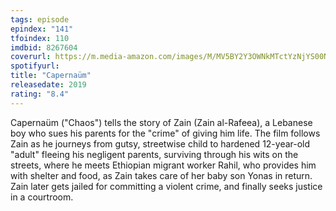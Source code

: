 ```yaml
---
tags: episode
epindex: "141"
tfoindex: 110
imdbid: 8267604
coverurl: https://m.media-amazon.com/images/M/MV5BY2Y3OWNkMTctYzNjYS00NWVkLTg4OWEtY2YxN2I3NDhlYzE0XkEyXkFqcGdeQXVyMTI3ODAyMzE2._V1_SY300_CR2,0,202,300_.jpg
spotifyurl: 
title: "Capernaüm"
releasedate: 2019
rating: "8.4"
---
```


Capernaüm ("Chaos") tells the story of Zain (Zain al-Rafeea), a Lebanese boy who sues his parents for the "crime" of giving him life. The film follows Zain as he journeys from gutsy, streetwise child to hardened 12-year-old "adult" fleeing his negligent parents, surviving through his wits on the streets, where he meets Ethiopian migrant worker Rahil, who provides him with shelter and food, as Zain takes care of her baby son Yonas in return. Zain later gets jailed for committing a violent crime, and finally seeks justice in a courtroom.